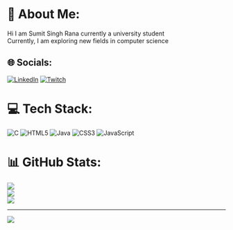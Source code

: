 

# 💫 About Me:
Hi I am Sumit Singh Rana currently a university student<br>Currently, I am exploring new fields in computer science 


## 🌐 Socials:
[![LinkedIn](https://img.shields.io/badge/LinkedIn-%230077B5.svg?logo=linkedin&logoColor=white)](https://linkedin.com/in/sumit-singh-rana-22002a295) [![Twitch](https://img.shields.io/badge/Twitch-%239146FF.svg?logo=Twitch&logoColor=white)](https://twitch.tv/SS-Rana005) 

# 💻 Tech Stack:
![C](https://img.shields.io/badge/c-%2300599C.svg?style=for-the-badge&logo=c&logoColor=white) ![HTML5](https://img.shields.io/badge/html5-%23E34F26.svg?style=for-the-badge&logo=html5&logoColor=white) ![Java](https://img.shields.io/badge/java-%23ED8B00.svg?style=for-the-badge&logo=openjdk&logoColor=white) ![CSS3](https://img.shields.io/badge/css3-%231572B6.svg?style=for-the-badge&logo=css3&logoColor=white) ![JavaScript](https://img.shields.io/badge/javascript-%23323330.svg?style=for-the-badge&logo=javascript&logoColor=%23F7DF1E)
# 📊 GitHub Stats:
![](https://github-readme-stats.vercel.app/api?username=SS-Rana&theme=radical&hide_border=false&include_all_commits=false&count_private=false)<br/>
![](https://github-readme-streak-stats.herokuapp.com/?user=SS-Rana&theme=radical&hide_border=false)<br/>
![](https://github-readme-stats.vercel.app/api/top-langs/?username=SS-Rana&theme=radical&hide_border=false&include_all_commits=false&count_private=false&layout=compact)

---
[![](https://visitcount.itsvg.in/api?id=SS-Rana&icon=0&color=0)](https://visitcount.itsvg.in)


<!-- Proudly created with GPRM ( https://gprm.itsvg.in ) -->
